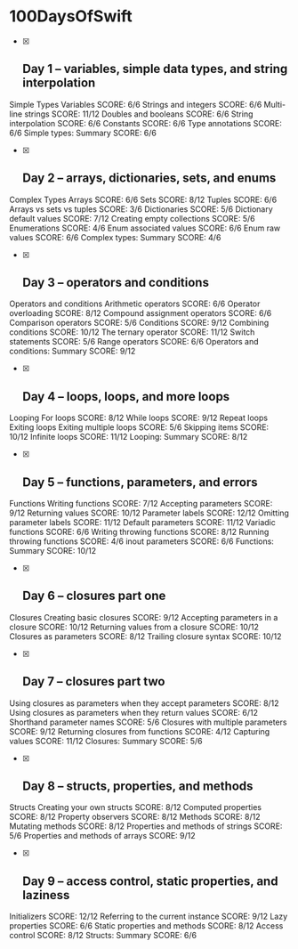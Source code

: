 # 100DaysOfSwift

- [x] ## Day 1 – variables, simple data types, and string interpolation

Simple Types
Variables
SCORE: 6/6
Strings and integers
SCORE: 6/6
Multi-line strings
SCORE: 11/12
Doubles and booleans
SCORE: 6/6
String interpolation
SCORE: 6/6
Constants
SCORE: 6/6
Type annotations
SCORE: 6/6
Simple types: Summary
SCORE: 6/6

- [x] ## Day 2 – arrays, dictionaries, sets, and enums

Complex Types
Arrays
SCORE: 6/6
Sets
SCORE: 8/12
Tuples
SCORE: 6/6
Arrays vs sets vs tuples
SCORE: 3/6
Dictionaries
SCORE: 5/6
Dictionary default values
SCORE: 7/12
Creating empty collections
SCORE: 5/6
Enumerations
SCORE: 4/6
Enum associated values
SCORE: 6/6
Enum raw values
SCORE: 6/6
Complex types: Summary
SCORE: 4/6

- [x] ## Day 3 – operators and conditions

Operators and conditions
Arithmetic operators
SCORE: 6/6
Operator overloading
SCORE: 8/12
Compound assignment operators
SCORE: 6/6
Comparison operators
SCORE: 5/6
Conditions
SCORE: 9/12
Combining conditions
SCORE: 10/12
The ternary operator
SCORE: 11/12
Switch statements
SCORE: 5/6
Range operators
SCORE: 6/6
Operators and conditions: Summary
SCORE: 9/12

- [x] ## Day 4 – loops, loops, and more loops

Looping
For loops
SCORE: 8/12
While loops
SCORE: 9/12
Repeat loops
Exiting loops
Exiting multiple loops
SCORE: 5/6
Skipping items
SCORE: 10/12
Infinite loops
SCORE: 11/12
Looping: Summary
SCORE: 8/12

- [x] ## Day 5 – functions, parameters, and errors

Functions
Writing functions
SCORE: 7/12
Accepting parameters
SCORE: 9/12
Returning values
SCORE: 10/12
Parameter labels
SCORE: 12/12
Omitting parameter labels
SCORE: 11/12
Default parameters
SCORE: 11/12
Variadic functions
SCORE: 6/6
Writing throwing functions
SCORE: 8/12
Running throwing functions
SCORE: 4/6
inout parameters
SCORE: 6/6
Functions: Summary
SCORE: 10/12

- [x] ## Day 6 – closures part one

Closures
Creating basic closures
SCORE: 9/12
Accepting parameters in a closure
SCORE: 10/12
Returning values from a closure
SCORE: 10/12
Closures as parameters
SCORE: 8/12
Trailing closure syntax
SCORE: 10/12

- [x] ## Day 7 – closures part two

Using closures as parameters when they accept parameters
SCORE: 8/12
Using closures as parameters when they return values
SCORE: 6/12
Shorthand parameter names
SCORE: 5/6
Closures with multiple parameters
SCORE: 9/12
Returning closures from functions
SCORE: 4/12
Capturing values
SCORE: 11/12
Closures: Summary
SCORE: 5/6

- [x] ## Day 8 – structs, properties, and methods

Structs
Creating your own structs
SCORE: 8/12
Computed properties
SCORE: 8/12
Property observers
SCORE: 8/12
Methods
SCORE: 8/12
Mutating methods
SCORE: 8/12
Properties and methods of strings
SCORE: 5/6
Properties and methods of arrays
SCORE: 9/12

- [x] ## Day 9 – access control, static properties, and laziness

Initializers
SCORE: 12/12
Referring to the current instance
SCORE: 9/12
Lazy properties
SCORE: 6/6
Static properties and methods
SCORE: 8/12
Access control
SCORE: 8/12
Structs: Summary
SCORE: 6/6


